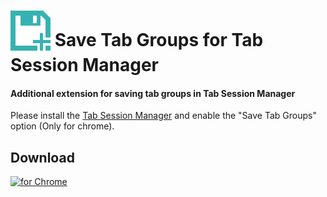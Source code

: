 # <sub><img src="/src/icon.png"></sub> Save Tab Groups for Tab Session Manager

#### Additional extension for saving tab groups in Tab Session Manager
Please install the [Tab Session Manager](https://github.com/sienori/Tab-Session-Manager) and enable the "Save Tab Groups" option (Only for chrome).

## Download
[<img src="https://raw.githubusercontent.com/sienori/Tab-Session-Manager/master/other/promotion/badges/chrome.png" alt="for Chrome" height="60px">](https://chrome.google.com/webstore/detail/aghdiknflpelpkepifoplhodcnfildao/)
